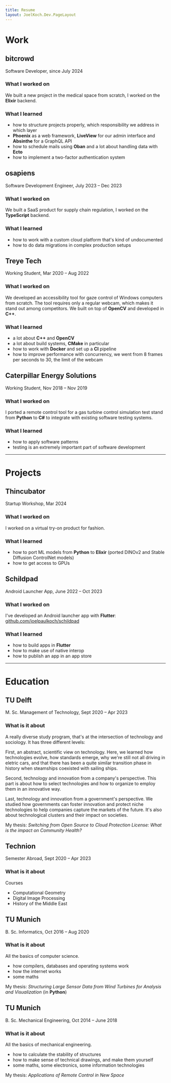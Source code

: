```yaml
---
title: Resume
layout: JoelKoch.Dev.PageLayout
---
```


# Work

## bitcrowd

Software Developer, since July 2024

### What I worked on
We built a new project in the medical space from scratch, I worked on the **Elixir** backend. 

### What I learned
- how to structure projects properly, which responsibility we address in which layer
- **Phoenix** as a web framework, **LiveView** for our admin interface and **Absinthe** for a GraphQL API 
- how to schedule mails using **Oban** and a lot about handling data with **Ecto**
- how to implement a two-factor authentication system

## osapiens

Software Development Engineer, July 2023 – Dec 2023

### What I worked on
We built a SaaS product for supply chain regulation, I worked on the **TypeScript** backend.

### What I learned
- how to work with a custom cloud platform that's kind of undocumented
- how to do data migrations in complex production setups

## Treye Tech

Working Student, Mar 2020 – Aug 2022

### What I worked on
We developed an accessibility tool for gaze control of Windows computers from scratch.
The tool requires only a regular webcam, which makes it stand out among competitors.
We built on top of **OpenCV** and developed in **C++**.

### What I learned
- a lot about **C++** and **OpenCV**
- a lot about build systems, **CMake** in particular
- how to work with **Docker** and set up a **CI** pipeline
- how to improve performance with concurrency, we went from 8 frames per seconds to 30, the limit of the webcam

## Caterpillar Energy Solutions

Working Student, Nov 2018 – Nov 2019

### What I worked on
I ported a remote control tool for a gas turbine control simulation test stand from **Python** to **C#** to integrate with existing software testing systems.

### What I learned
- how to apply software patterns
- testing is an extremely important part of software development

---

# Projects

## Thincubator

Startup Workshop, Mar 2024

### What I worked on

I worked on a virtual try-on product for fashion.

### What I learned

- how to port ML models from **Python** to **Elixir** (ported DINOv2 and Stable Diffusion ControlNet models)
- how to get access to GPUs

## Schildpad

Android Launcher App, June 2022 – Oct 2023

### What I worked on

I've developed an Android launcher app with **Flutter**: [github.com/joelpaulkoch/schildpad](https://github.com/joelpaulkoch/schildpad)

### What I learned
- how to build apps in **Flutter**
- how to make use of native interop
- how to publish an app in an app store

---

# Education

## TU Delft

M. Sc. Management of Technology, Sept 2020 – Apr 2023


### What is it about
A really diverse study program, that's at the intersection of technology and sociology.
It has three different levels:

First, an abstract, scientific view on technology.
Here, we learned how technologies evolve, how standards emerge, why we're still not all driving in eletric cars, and that there has been a quite similar transition phase in history when steamships coexisted with sailing ships.

Second, technology and innovation from a company's perspective.
This part is about how to select technologies and how to organize to employ them in an innovative way.

Last, technology and innovation from a government's perspective.
We studied how governments can foster innovation and protect niche technologies to help companies capture the markets of the future.
It's also about technological clusters and their impact on societies.

My thesis: _Switching from Open Source to Cloud Protection License: What is the impact on Community Health?_

## Technion

Semester Abroad, Sept 2020 – Apr 2023


### What is it about

Courses
- Computational Geometry
- Digital Image Processing
- History of the Middle East

## TU Munich

B. Sc. Informatics, Oct 2016 – Aug 2020


### What is it about
All the basics of computer science.
- how compilers, databases and operating systems work
- how the internet works
- some maths

My thesis: _Structuring Large Sensor Data from Wind Turbines for Analysis and Visualization_ (in **Python**)

## TU Munich

B. Sc. Mechanical Engineering, Oct 2014 – June 2018

### What is it about
All the basics of mechanical engineering.
- how to calculate the stability of structures
- how to make sense of technical drawings, and make them yourself
- some maths, some electronics, some information technologies

My thesis: _Applications of Remote Control in New Space_
